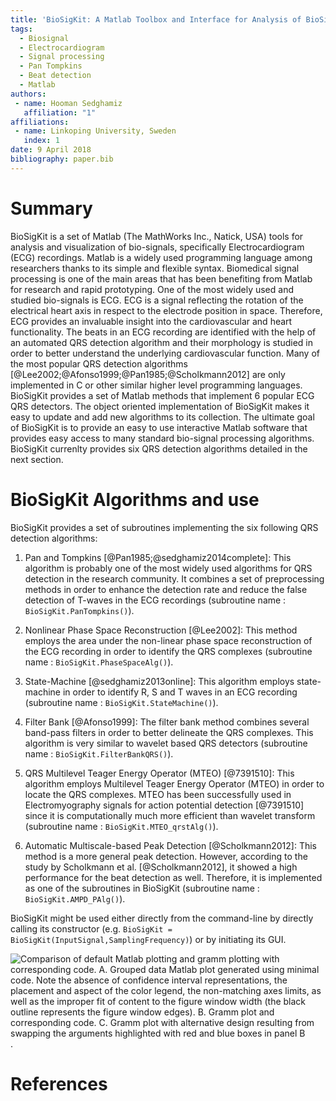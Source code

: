 ```yaml
---
title: 'BioSigKit: A Matlab Toolbox and Interface for Analysis of BioSignals'
tags:
  - Biosignal
  - Electrocardiogram
  - Signal processing
  - Pan Tompkins
  - Beat detection
  - Matlab
authors:
 - name: Hooman Sedghamiz
   affiliation: "1"
affiliations:
 - name: Linkoping University, Sweden
   index: 1
date: 9 April 2018
bibliography: paper.bib
---
```


# Summary
BioSigKit is a set of Matlab (The MathWorks Inc., Natick, USA) tools for analysis and visualization of bio-signals, specifically Electrocardiogram (ECG) recordings. Matlab is a widely used programming language among researchers thanks to its simple and flexible syntax. Biomedical signal processing is one of the main areas that has been benefiting from Matlab for research and rapid prototyping. One of the most widely used and studied bio-signals is ECG. ECG is a signal reflecting the rotation of the electrical heart axis in respect to the electrode position in space. Therefore, ECG provides an invaluable insight into the cardiovascular and heart functionality. The beats in an ECG recording are identified with the help of an automated QRS detection algorithm and their morphology is studied in order to better understand the underlying cardiovascular function. Many of the most popular QRS detection algorithms [@Lee2002;@Afonso1999;@Pan1985;@Scholkmann2012] are only implemented in C or other similar higher level programming languages. BioSigKit provides a set of Matlab methods that implement 6 popular ECG QRS detectors. The object oriented implementation of BioSigKit makes it easy to update and add new algorithms to its collection. The ultimate goal of BioSigKit is to provide an easy to use interactive Matlab software that provides easy access to many standard bio-signal processing algorithms. BioSigKit currenlty provides six QRS detection algorithms detailed in the next section.

# BioSigKit Algorithms and use
BioSigKit provides a set of subroutines implementing the six following QRS detection algorithms:

1. Pan and Tompkins [@Pan1985;@sedghamiz2014complete]: This algorithm is probably one of the most widely used algorithms for QRS detection in the research community. It combines a set of preprocessing methods in order to enhance the detection rate and reduce the false detection of T-waves in the ECG recordings (subroutine name : ```BioSigKit.PanTompkins()```).

2. Nonlinear Phase Space Reconstruction [@Lee2002]: This method employs the area under the non-linear phase space reconstruction of the ECG recording in order to identify the QRS complexes (subroutine name : ```BioSigKit.PhaseSpaceAlg()```). 

3. State-Machine [@sedghamiz2013online]: This algorithm employs state-machine in order to identify R, S and T waves in an ECG recording (subroutine name : ```BioSigKit.StateMachine()```).

4. Filter Bank [@Afonso1999]: The filter bank method combines several band-pass filters in order to better delineate the QRS complexes. This algorithm is very similar to wavelet based QRS detectors (subroutine name : ```BioSigKit.FilterBankQRS()```).

5. QRS Multilevel Teager Energy Operator (MTEO) [@7391510]: This algorithm employs Multilevel Teager Energy Operator (MTEO) in order to locate the QRS complexes. MTEO has been successfully used in Electromyography signals for action potential detection [@7391510] since it is computationally much more efficient than wavelet transform (subroutine name : ```BioSigKit.MTEO_qrstAlg()```). 

6. Automatic Multiscale-based Peak Detection [@Scholkmann2012]: This method is a more general peak detection. However, according to the study by Scholkmann et al. [@Scholkmann2012], it showed a high performance for the beat detection as well. Therefore, it is implemented as one of the subroutines in BioSigKit (subroutine name : ```BioSigKit.AMPD_PAlg()```).

BioSigKit might be used either directly  from the command-line by directly calling its constructor (e.g. ```BioSigKit = BioSigKit(InputSignal,SamplingFrequency)```) or by initiating its GUI.

![Comparison of default Matlab plotting and gramm plotting with corresponding code. A. Grouped data Matlab plot generated using minimal code. Note the absence of confidence interval representations, the placement and aspect of the color legend, the non-matching axes limits, as well as the improper fit of content to the figure window width (the black outline represents the figure window edges). B. Gramm plot and corresponding code. C. Gramm plot with alternative design resulting from swapping the arguments highlighted with red and blue boxes in panel B](fig1.png).


# References
